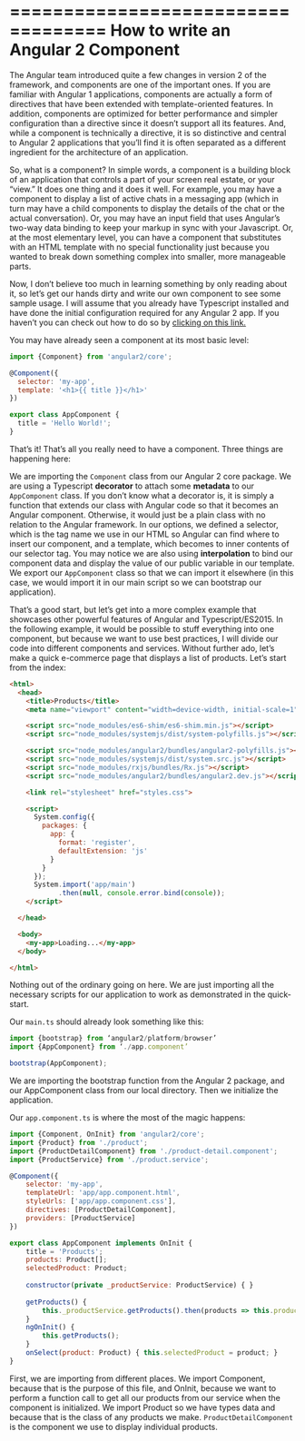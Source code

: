 ===================================
How to write an Angular 2 Component 
===================================

The Angular team introduced quite a few changes in version 2 of the framework, and components are one of the important ones. If you are familiar with Angular 1 applications, components are actually a form of directives that have been extended with template-oriented features. In addition, components are optimized for better performance and simpler configuration than a directive since it doesn’t support all its features. And, while a component is technically a directive, it is so distinctive and central to Angular 2 applications that you’ll find it is often separated as a different ingredient for the architecture of an application.

So, what is a component? In simple words, a component is a building block of an application that controls a part of your screen real estate, or your “view.” It does one thing and it does it well. For example, you may have a component to display a list of active chats in a messaging app (which in turn may have a child components to display the details of the chat or the actual conversation). Or, you may have an input field that uses Angular’s two-way data binding to keep your markup in sync with your Javascript. Or, at the most elementary level, you can have a component that substitutes with an HTML template with no special functionality just because you wanted to break down something complex into smaller, more manageable parts.

Now, I don’t believe too much in learning something by only reading about it, so let’s get our hands dirty and write our own component to see some sample usage. I will assume that you already have Typescript installed and have done the initial configuration required for any Angular 2 app. If you haven’t you can check out how to do so by [clicking on this link.](https://angular.io/docs/ts/latest/quickstart.html)

You may have already seen a component at its most basic level:

```javascript
import {Component} from 'angular2/core';

@Component({
  selector: 'my-app',
  template: '<h1>{{ title }}</h1>'
})

export class AppComponent {
  title = 'Hello World!';
}
```

That’s it! That’s all you really need to have a component. Three things are happening here:

We are importing the `Component` class from our Angular 2 core package.
We are using a Typescript **decorator** to attach some **metadata** to our `AppComponent` class. If you don’t know what a decorator is, it is simply a function that extends our class with Angular code so that it becomes an Angular component. Otherwise, it would just be a plain class with no relation to the Angular framework. In our options, we defined a selector, which is the tag name we use in our HTML so Angular can find where to insert our component, and a template, which becomes to inner contents of our selector tag. You may notice we are also using **interpolation** to bind our component data and display the value of our public variable in our template.
We export our `AppComponent` class so that we can import it elsewhere (in this case, we would import it in our main script so we can bootstrap our application).

That’s a good start, but let’s get into a more complex example that showcases other powerful features of Angular and Typescript/ES2015. In the following example, it would be possible to stuff everything into one component, but because we want to use best practices, I will divide our code into different components and services. Without further ado, let’s make a quick e-commerce page that displays a list of products. Let’s start from the index:

```html
<html>
  <head>
    <title>Products</title>
    <meta name="viewport" content="width=device-width, initial-scale=1">    

    <script src="node_modules/es6-shim/es6-shim.min.js"></script>
    <script src="node_modules/systemjs/dist/system-polyfills.js"></script>

    <script src="node_modules/angular2/bundles/angular2-polyfills.js"></script>
    <script src="node_modules/systemjs/dist/system.src.js"></script>
    <script src="node_modules/rxjs/bundles/Rx.js"></script>
    <script src="node_modules/angular2/bundles/angular2.dev.js"></script>

    <link rel="stylesheet" href="styles.css">

    <script>
      System.config({
        packages: {        
          app: {
            format: 'register',
            defaultExtension: 'js'
          }
        }
      });
      System.import('app/main')
            .then(null, console.error.bind(console));
    </script>

  </head>

  <body>
    <my-app>Loading...</my-app>
  </body>

</html>
```

Nothing out of the ordinary going on here. We are just importing all the necessary scripts for our application to work as demonstrated in the quick-start.

Our `main.ts` should already look something like this:

```javascript
import {bootstrap} from ‘angular2/platform/browser’
import {AppComponent} from ‘./app.component’

bootstrap(AppComponent);
```

We are importing the bootstrap function from the Angular 2 package, and our AppComponent class from our local directory. Then we initialize the application.

Our `app.component.ts` is where the most of the magic happens:

```javascript
import {Component, OnInit} from 'angular2/core';
import {Product} from './product';
import {ProductDetailComponent} from './product-detail.component';
import {ProductService} from './product.service';

@Component({
    selector: 'my-app',
    templateUrl: 'app/app.component.html',
    styleUrls: ['app/app.component.css'],
    directives: [ProductDetailComponent],
    providers: [ProductService]
})

export class AppComponent implements OnInit {
    title = 'Products';
    products: Product[];
    selectedProduct: Product;
    
    constructor(private _productService: ProductService) { }
    
    getProducts() {
        this._productService.getProducts().then(products => this.products = products);
    }
    ngOnInit() {
        this.getProducts();
    }
    onSelect(product: Product) { this.selectedProduct = product; }
}
```

First, we are importing from different places. We import Component, because that is the purpose of this file, and OnInit, because we want to perform a function call to get all our products from our service when the component is initialized. We import Product so we have types data and because that is the class of any products we make. `ProductDetailComponent` is the component we use to display individual products.
